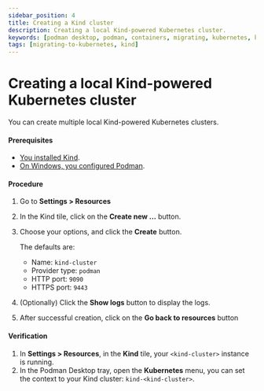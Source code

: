 ```yaml
---
sidebar_position: 4
title: Creating a Kind cluster
description: Creating a local Kind-powered Kubernetes cluster.
keywords: [podman desktop, podman, containers, migrating, kubernetes, kind]
tags: [migrating-to-kubernetes, kind]
---
```


# Creating a local Kind-powered Kubernetes cluster

You can create multiple local Kind-powered Kubernetes clusters.

#### Prerequisites

- [You installed Kind](/docs/onboarding/kubernetes/kind/installing-kind).
- [On Windows, you configured Podman](/docs/onboarding/kubernetes/kind/configuring-podman-for-kind-on-windows).

#### Procedure

1. Go to **<icon icon="fa-solid fa-cog" size="lg" /> Settings > Resources**
1. In the Kind tile, click on the **Create new ...** button.
1. Choose your options, and click the **Create** button.

   The defaults are:

   - Name: `kind-cluster`
   - Provider type: `podman`
   - HTTP port: `9090`
   - HTTPS port: `9443`

1. (Optionally) Click the **Show logs** button to display the logs.
1. After successful creation, click on the **Go back to resources** button

#### Verification

1. In **<icon icon="fa-solid fa-cog" size="lg" /> Settings > Resources**, in the **Kind** tile, your `<kind-cluster>` instance is running.
1. In the Podman Desktop tray, open the **Kubernetes** menu, you can set the context to your Kind cluster: `kind-<kind-cluster>`.
